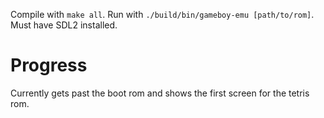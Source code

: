 Compile with `make all`. Run with `./build/bin/gameboy-emu [path/to/rom]`. Must have SDL2 installed.

Progress
========
Currently gets past the boot rom and shows the first screen for the tetris rom.
